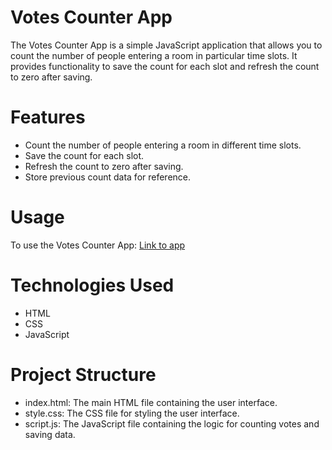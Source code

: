 
# Votes Counter App

The Votes Counter App is a simple JavaScript application that allows you to count the number of people entering a room in particular time slots. It provides functionality to save the count for each slot and refresh the count to zero after saving.
 
# Features
- Count the number of people entering a room in different time slots.
- Save the count for each slot.
- Refresh the count to zero after saving.
- Store previous count data for reference.

# Usage
To use the Votes Counter App:
[Link to app](https://awesomeopensource.com/project/elangosundar/awesome-README-templates) 

# Technologies Used
- HTML
- CSS
- JavaScript

# Project Structure
- index.html: The main HTML file containing the user interface.
- style.css: The CSS file for styling the user interface.
- script.js: The JavaScript file containing the logic for counting votes and saving data.